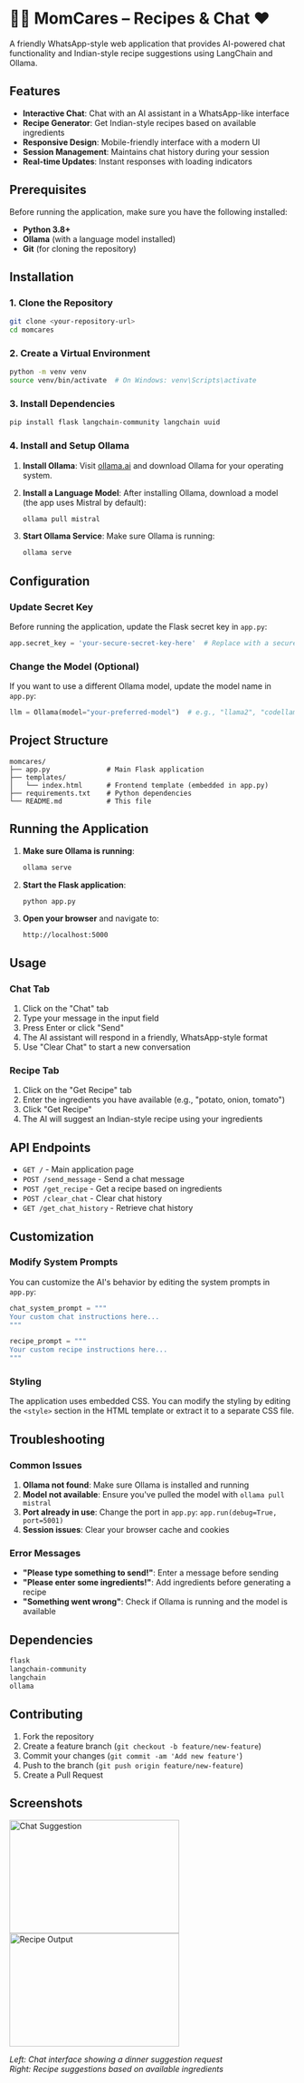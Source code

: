# 👩‍🍳 MomCares – Recipes & Chat ❤️

A friendly WhatsApp-style web application that provides AI-powered chat functionality and Indian-style recipe suggestions using LangChain and Ollama.

## Features

- **Interactive Chat**: Chat with an AI assistant in a WhatsApp-like interface
- **Recipe Generator**: Get Indian-style recipes based on available ingredients
- **Responsive Design**: Mobile-friendly interface with a modern UI
- **Session Management**: Maintains chat history during your session
- **Real-time Updates**: Instant responses with loading indicators

## Prerequisites

Before running the application, make sure you have the following installed:

- **Python 3.8+**
- **Ollama** (with a language model installed)
- **Git** (for cloning the repository)

## Installation

### 1. Clone the Repository

```bash
git clone <your-repository-url>
cd momcares
```

### 2. Create a Virtual Environment

```bash
python -m venv venv
source venv/bin/activate  # On Windows: venv\Scripts\activate
```

### 3. Install Dependencies

```bash
pip install flask langchain-community langchain uuid
```

### 4. Install and Setup Ollama

1. **Install Ollama**: Visit [ollama.ai](https://ollama.ai) and download Ollama for your operating system.

2. **Install a Language Model**: After installing Ollama, download a model (the app uses Mistral by default):
   ```bash
   ollama pull mistral
   ```

3. **Start Ollama Service**: Make sure Ollama is running:
   ```bash
   ollama serve
   ```

## Configuration

### Update Secret Key

Before running the application, update the Flask secret key in `app.py`:

```python
app.secret_key = 'your-secure-secret-key-here'  # Replace with a secure random string
```

### Change the Model (Optional)

If you want to use a different Ollama model, update the model name in `app.py`:

```python
llm = Ollama(model="your-preferred-model")  # e.g., "llama2", "codellama", etc.
```

## Project Structure

```
momcares/
├── app.py              # Main Flask application
├── templates/
│   └── index.html      # Frontend template (embedded in app.py)
├── requirements.txt    # Python dependencies
└── README.md           # This file
```

## Running the Application

1. **Make sure Ollama is running**:
   ```bash
   ollama serve
   ```

2. **Start the Flask application**:
   ```bash
   python app.py
   ```

3. **Open your browser** and navigate to:
   ```
   http://localhost:5000
   ```

## Usage

### Chat Tab 

1. Click on the "Chat" tab
2. Type your message in the input field
3. Press Enter or click "Send"
4. The AI assistant will respond in a friendly, WhatsApp-style format
5. Use "Clear Chat" to start a new conversation

### Recipe Tab 

1. Click on the "Get Recipe" tab
2. Enter the ingredients you have available (e.g., "potato, onion, tomato")
3. Click "Get Recipe"
4. The AI will suggest an Indian-style recipe using your ingredients

## API Endpoints

- `GET /` - Main application page
- `POST /send_message` - Send a chat message
- `POST /get_recipe` - Get a recipe based on ingredients
- `POST /clear_chat` - Clear chat history
- `GET /get_chat_history` - Retrieve chat history

## Customization

### Modify System Prompts

You can customize the AI's behavior by editing the system prompts in `app.py`:

```python
chat_system_prompt = """
Your custom chat instructions here...
"""

recipe_prompt = """
Your custom recipe instructions here...
"""
```

### Styling

The application uses embedded CSS. You can modify the styling by editing the `<style>` section in the HTML template or extract it to a separate CSS file.

## Troubleshooting

### Common Issues

1. **Ollama not found**: Make sure Ollama is installed and running
2. **Model not available**: Ensure you've pulled the model with `ollama pull mistral`
3. **Port already in use**: Change the port in `app.py`: `app.run(debug=True, port=5001)`
4. **Session issues**: Clear your browser cache and cookies

### Error Messages

- **"Please type something to send!"**: Enter a message before sending
- **"Please enter some ingredients!"**: Add ingredients before generating a recipe
- **"Something went wrong"**: Check if Ollama is running and the model is available

## Dependencies

```txt
flask
langchain-community
langchain
ollama
```

## Contributing

1. Fork the repository
2. Create a feature branch (`git checkout -b feature/new-feature`)
3. Commit your changes (`git commit -am 'Add new feature'`)
4. Push to the branch (`git push origin feature/new-feature`)
5. Create a Pull Request


## Screenshots

<p float="left">
  <img width="300" height="200" alt="Chat Suggestion" src="https://github.com/user-attachments/assets/88d2d700-09af-44f9-8c94-a210d9829ff3" />
  <img width="300" height="200" alt="Recipe Output" src="https://github.com/user-attachments/assets/e943dee6-d1d7-4692-9f5d-9d9c9aa0fff7" />
</p>

*Left: Chat interface showing a dinner suggestion request*  
*Right: Recipe suggestions based on available ingredients*
